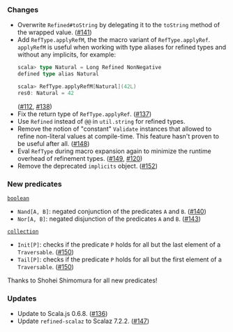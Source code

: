 ### Changes

* Overwrite `Refined#toString` by delegating it to the `toString`
  method of the wrapped value. ([#141])
* Add `RefType.applyRefM`, the the macro variant of `RefType.applyRef`.
  `applyRefM` is useful when working with type aliases for refined
  types and without any implicits, for example:
  ```scala
  scala> type Natural = Long Refined NonNegative
  defined type alias Natural

  scala> RefType.applyRefM[Natural](42L)
  res0: Natural = 42
  ```
  ([#112], [#138])
* Fix the return type of `RefType.applyRef`. ([#137])
* Use `Refined` instead of `@@` in `util.string` for refined types.
* Remove the notion of "constant" `Validate` instances that allowed to
  refine non-literal values at compile-time. This feature hasn't proven
  to be useful after all. ([#148])
* Eval `RefType` during macro expansion again to minimize the runtime
  overhead of refinement types. ([#149], [#120])
* Remove the deprecated `implicits` object. ([#152])

### New predicates

[`boolean`](https://github.com/fthomas/refined/blob/v0.4.0/core/shared/src/main/scala/eu/timepit/refined/boolean.scala)

* `Nand[A, B]`: negated conjunction of the predicates `A` and `B`. ([#140])
* `Nor[A, B]`: negated disjunction of the predicates `A` and `B`. ([#143])

[`collection`](https://github.com/fthomas/refined/blob/v0.4.0/core/shared/src/main/scala/eu/timepit/refined/collection.scala)

* `Init[P]`: checks if the predicate `P` holds for all but the last element of a `Traversable`. ([#150])
* `Tail[P]`: checks if the predicate `P` holds for all but the first element of a `Traversable`. ([#150])

Thanks to Shohei Shimomura for all new predicates!

### Updates

* Update to Scala.js 0.6.8. ([#136])
* Update `refined-scalaz` to Scalaz 7.2.2. ([#147])

[#112]: https://github.com/fthomas/refined/issues/112
[#120]: https://github.com/fthomas/refined/pull/120
[#136]: https://github.com/fthomas/refined/pull/136
[#137]: https://github.com/fthomas/refined/pull/137
[#138]: https://github.com/fthomas/refined/pull/138
[#140]: https://github.com/fthomas/refined/pull/140
[#141]: https://github.com/fthomas/refined/pull/141
[#143]: https://github.com/fthomas/refined/pull/143
[#147]: https://github.com/fthomas/refined/pull/147
[#148]: https://github.com/fthomas/refined/pull/148
[#149]: https://github.com/fthomas/refined/pull/149
[#150]: https://github.com/fthomas/refined/pull/150
[#152]: https://github.com/fthomas/refined/pull/152
